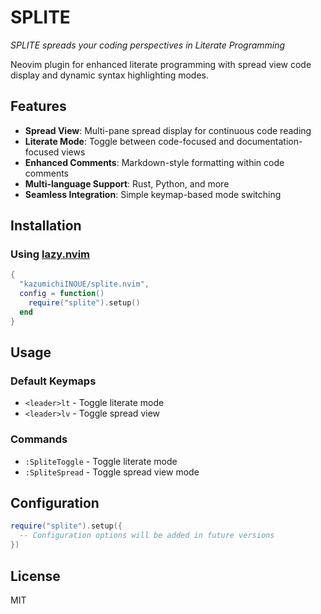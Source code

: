 # SPLITE

*SPLITE spreads your coding perspectives in Literate Programming*

Neovim plugin for enhanced literate programming with spread view code display 
and dynamic syntax highlighting modes.

## Features

- **Spread View**: Multi-pane spread display for continuous code reading
- **Literate Mode**: Toggle between code-focused and documentation-focused views
- **Enhanced Comments**: Markdown-style formatting within code comments
- **Multi-language Support**: Rust, Python, and more
- **Seamless Integration**: Simple keymap-based mode switching

## Installation

### Using [lazy.nvim](https://github.com/folke/lazy.nvim)

```lua
{
  "kazumichiINOUE/splite.nvim",
  config = function()
    require("splite").setup()
  end
}
```

<!--
### Using [packer.nvim](https://github.com/wbthomason/packer.nvim)

```lua
use {
  "kazumichiINOUE/splite.nvim",
  config = function()
    require("splite").setup()
  end
}
```
-->

## Usage

### Default Keymaps

- `<leader>lt` - Toggle literate mode
- `<leader>lv` - Toggle spread view

### Commands

- `:SpliteToggle` - Toggle literate mode
- `:SpliteSpread` - Toggle spread view mode

## Configuration

```lua
require("splite").setup({
  -- Configuration options will be added in future versions
})
```

## License

MIT
